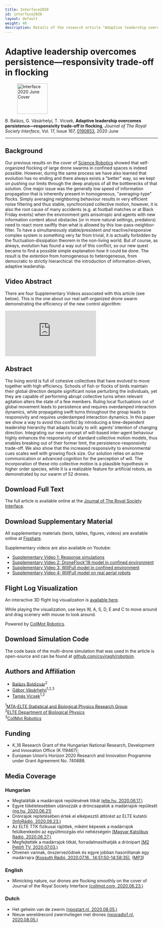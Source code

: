 ```yaml
---
title: Interface2020
id: interface2020
layout: default
weight: 40
description: Details of the research article "Adaptive leadership overcomes persistence—responsivity trade-off in flocking", J. Royal Society Interface, 2020
---
```



# Adaptive leadership overcomes persistence—responsivity trade-off in flocking

<figure class="float-left"><img src="assets/img/interface2020.jpg" alt="Interface 2020 June Cover" width="100" /></figure>

B. Balázs, G. Vásárhelyi, T. Vicsek, **Adaptive leadership overcomes persistence—responsivity trade-off in flocking**, _Journal of The Royal Society Interface_, Vol. 17, Issue 167, [0190853](https://royalsocietypublishing.org/doi/10.1098/rsif.2019.0853), 2020 June

---


## Background

Our previous results on the cover of [Science Robotics](scirob2018.md) showed that self-organized flocking of large drone swarms in confined spaces is indeed possible. However, during the same process we have also learned that evolution has no ending and there always exists a "better" way, so we kept on pushing our limits through the deep analysis of all the bottlenecks of that solution. One major issue was the generally low speed of information propagation that is inherently present in homogeneous, "averaging-type" flocks. Simply averaging neighboring behaviour results in very efficient noise filtering and thus stable, synchronized collective motion, however, it is also the root cause of many accidents (e.g. at football matches or at Black Friday events) when the environment gets anisotropic and agents with new information content about obstacles (or in more natural settings, predators) need to react more swiftly than what is allowed by this low-pass-neighbor-filter. To have a simultaneously stable/presistent *and* reactive/responsive complex system is something very far from trivial, it is actually forbidden by the fluctuation-dissipation theorem in the non-living world. But of course, as always, evolution has found a way out of this conflict, so our new quest became to find a possible simple explanation how it could be done. The result is the extention from homogeneous to heterogeneous, from democratic to strictly hierarchical: the introduction of information-driven, adaptive leadership.


## Video Abstract

There are four Supplementary Videos associated with this article (see below). This is the one about our real self-organized drone swarm demonstrating the efficiency of the new control algorithm:

<div class="video-container">
<iframe src="https://www.youtube.com/embed/87y3AsUOCaQ" frameborder="0" allow="autoplay; encrypted-media" allowfullscreen class="video"></iframe>
</div>


## Abstract

The living world is full of cohesive collectives that have evolved to move together with high efficiency. Schools of fish or flocks of birds maintain their global direction despite significant noise perturbing the individuals, yet they are capable of performing abrupt collective turns when relevant agitation alters the state of a few members. Ruling local fluctuations out of global movement leads to persistence and requires overdamped interaction dynamics, while propagating swift turns throughout the group leads to responsivity and requires underdamped interaction dynamics. In this paper we show a way to avoid this conflict by introducing a time-dependent leadership hierarchy that adapts locally to will: agents’ intention of changing direction. Integrating our new concept of will-based inter-agent behaviour highly enhances the responsivity of standard collective motion models, thus enables breaking out of their former limit, the persistence-responsivity trade-off. We also show that the increased responsivity to environmental cues scales well with growing flock size. Our solution relies on active communication or advanced cognition for the perception of will. The incorporation of these into collective motion is a plausible hypothesis in higher order species, while it is a realizable feature for artificial robots, as demonstrated by our swarm of 52 drones.


## Download Full Text

The full article is available online at the [Journal of The Royal Society Interface](https://royalsocietypublishing.org/doi/10.1098/rsif.2019.0853).


## Download Supplementary Material

All supplementary materials (texts, tables, figures, videos) are available online at [Figshare](https://doi.org/10.6084/m9.figshare.c.4977689).

Supplementary videos are also available on Youtube:

* [Supplementary Video 1: Response simulations](https://youtu.be/6rbA-kmyADs)
* [Supplementary Video 2: DroneFlock'18 model in confined environment](https://youtu.be/QyYUEOOWf9E)
* [Supplementary Video 3: WillFull model in confined environment](https://youtu.be/12Xp0eig6Uk)
* [Supplementary Video 4: WillFull model on real aerial robots](https://youtu.be/87y3AsUOCaQ)


## Flight Log Visualization

An interactive 3D flight log visualization is [available here](https://share.skybrush.io/s/pers-resp/).

While playing the visualization, use keys W, A, S, D, E and C to move around and drag scenery with mouse to look around.

Powered by [CollMot Robotics](https://collmot.com).


## Download Simulation Code

The code basis of the multi-drone simulation that was used in the article is open-source and can be found at [github.com/csviragh/robotsim](https://github.com/csviragh/robotsim).


## Authors and Affiliation

* [Balázs Boldizsár]()<sup>2
* [Gábor Vásárhelyi](http://hal.elte.hu/~vasarhelyi/)<sup>1,2,3</sup>
* [Tamás Vicsek](http://hal.elte.hu/~vicsek/)<sup>1,2</sup>

<sup>1</sup>[MTA-ELTE Statistical and Biological Physics Research Group](http://hal.elte.hu/)<br/>
<sup>2</sup>[ELTE Department of Biological Physics](https://fizika.elte.hu/en/index.php?page=tanszek&tid=5)<br/>
<sup>3</sup>[CollMot Robotics](https://collmot.com/)<br/>


## Funding

* K_16 Research Grant of the Hungarian National Research, Development and Innovation Office (K 119467);
* European Union’s Horizon 2020 Research and Innovation Programme under Grant Agreement No. 740688.


## Media Coverage

### Hungarian

* Megtalálták a madárrajok repülésének titkát [(elte.hu, 2020.06.17.)](https://www.elte.hu/content/megtalaltak-a-madarrajok-repulesenek-titkat.t.21379)
* Egyre tökéletesebben utánozzák a dróncsapatok a madárrajok repülését [(ng.hu, 2020.06.21)](https://ng.hu/tudomany/2020/06/21/madarrajok-repuleset-egyre-tokeletesebben-utanozzak-a-droncsapatok/)
* Drónrajok reptetésében értek el elképesztő áttörést az ELTE kutatói [(InfoRádió, 2020.06.23.)](https://infostart.hu/tudomany/2020/06/24/dronrajok-repteteseben-ertek-el-elkepeszto-attorest-az-elte-kutatoi)
* Az ELTE TTK fizikusai rájöttek, miként képesek a madárrajok felülkerekedni az együttmozgás elvi nehézségein [(Magyar Katolikus Rádió, 2020.06.27.)](https://www.katolikusradio.hu/archivum.php?firstaudioid=20&mev=2020&mho=06&mnap=27&mora=20&mperc=04)
* Megfejtették a madárrajok titkát, forradalmasíthatják a drónipart [(M2 Petőfi TV, 2020.07.03.)](https://youtu.be/X-H2ljZRTIA)
* Ötvenen vannak, önszerveződnek és egyre jobban hasonlítanak egy madárrajra [(Kossuth Rádió, 2020.07.16., 14:51:50-14:58:35)](https://mediaklikk.hu/radio-lejatszo-kossuth/?date=2020-07-16_14-32-00&enddate=2020-07-16_15-10-00&ch=mr1), (<a href="assets/media/20200716-FELFEDEZO-Boldizsar.mp3">MP3</a>)

### English

* Mimicking nature, our drones are flocking smoothly on the cover of Journal of the Royal Society Interface [(collmot.com, 2020.06.23.)](https://collmot.com/blog/mimicking-nature-our-drones-are-flocking-smoothly-on-the-cover-of-journal-of-the-royal-society-interface)

### Dutch

* Het geheim van de zwerm [(npostart.nl, 2020.08.05.)](https://www.npostart.nl/de-kennis-van-nu-special-het-geheim-van-de-zwerm/05-08-2020/VPWON_1308693)
* Nieuw wereldrecord zwermvliegen met drones [(nporadio1.nl, 2020.08.05.)](https://www.nporadio1.nl/wetenschap-techniek/25556-nieuw-wereldrecord-zwermvliegen-met-drones)